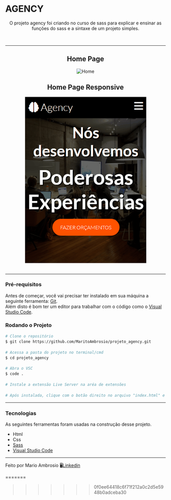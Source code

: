 
# AGENCY

<p align="center">O projeto agency foi criando no curso de sass para explicar e ensinar as funções do sass e a sintaxe de um projeto simples.</p>

<br>
<hr>

<div align="center">
<h2>Home Page</h2>
<img alt="Home" title="Home" src="img/Readme_Agency.gif"/>
<h2>Home Page Responsive</h2>
<img alt="Home" title="Home" src="img/Readme_Agency_Responsive.gif"/>
</div>

<br>
<hr>

### Pré-requisitos

<p>Antes de começar, você vai precisar ter instalado em sua máquina a seguinte ferramenta: <a href="https://git-scm.com/downloads">Git</a>. <br> Além disto é bom ter um editor para trabalhar com o código como o <a href="https://code.visualstudio.com/">Visual Studio Code</a>.</p>

### Rodando o Projeto
```bash
# Clone o repositório
$ git clone https://github.com/MaritoAmbrosio/projeto_agency.git

# Acessa a pasta do projeto no terminal/cmd
$ cd projeto_agency

# Abra o VSC
$ code .

# Instale a extensão Live Server na aréa de extensões

# Após instalada, clique com o botão direito no arquivo "index.html" e escolha a opção "Open with Live Server"
```
<hr>

### Tecnologias
<p>As seguintes ferramentas foram usadas na construção desse projeto.</p>

<ul>
  <li> Html</a> </li>
  <li> Css </li>
  <li> <a href="https://sass-lang.com/">Sass</a> </li>
  <li> <a href="https://code.visualstudio.com/">Visual Studio Code </a> </li>
</ul>

<hr>
<p>Feito por Mario Ambrosio 🖥️<a href="https://www.linkedin.com/in/mario-ambrosio-406353203">Linkedin</a> </p>




=======
>>>>>>> 0f0ee64418c6f71f212a0c2d5e5948b0adceba30

